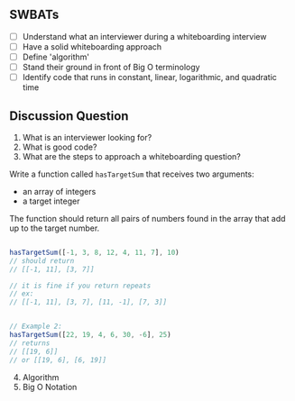 ## SWBATs
- [ ] Understand what an interviewer during a whiteboarding interview 
- [ ] Have a solid whiteboarding approach 
- [ ] Define 'algorithm' 
- [ ] Stand their ground in front of Big O terminology 
- [ ] Identify code that runs in constant, linear, logarithmic, and quadratic time 

## Discussion Question
1. What is an interviewer looking for? 
2. What is good code? 
3. What are the steps to approach a whiteboarding question? 

Write a function called
`hasTargetSum` that receives two arguments:
  * an array of integers
  * a target integer

The function should return all pairs of numbers found in the array that add up to the target number.

```js

hasTargetSum([-1, 3, 8, 12, 4, 11, 7], 10)
// should return
// [[-1, 11], [3, 7]]

// it is fine if you return repeats
// ex:
// [[-1, 11], [3, 7], [11, -1], [7, 3]]


// Example 2:
hasTargetSum([22, 19, 4, 6, 30, -6], 25)
// returns
// [[19, 6]]
// or [[19, 6], [6, 19]]
```
4. Algorithm
5. Big O Notation  